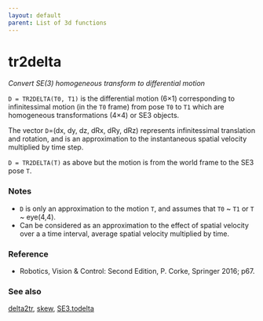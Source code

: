 ```yaml
---
layout: default
parent: List of 3d functions
---
```

# tr2delta
_Convert SE(3) homogeneous transform to differential motion_


```D = TR2DELTA(T0, T1)``` is the differential motion (6&times;1) corresponding to
infinitessimal motion (in the `T0` frame) from pose `T0` to `T1` which are homogeneous
transformations (4&times;4) or SE3 objects.


The vector `D`=(dx, dy, dz, dRx, dRy, dRz) represents infinitessimal translation
and rotation, and is an approximation to the instantaneous spatial velocity
multiplied by time step.


```D = TR2DELTA(T)``` as above but the motion is from the world frame to the SE3
pose `T`.
### Notes
* `D` is only an approximation to the motion `T`, and assumes    that `T0` ~ `T1` or `T` ~ eye(4,4).
* Can be considered as an approximation to the effect of spatial velocity over a    a time interval, average spatial velocity multiplied by time.

### Reference
* Robotics, Vision & Control: Second Edition, P. Corke, Springer 2016; p67.

### See also

[delta2tr](delta2tr.md), [skew](skew.md), [SE3.todelta](SE3.todelta.md)
